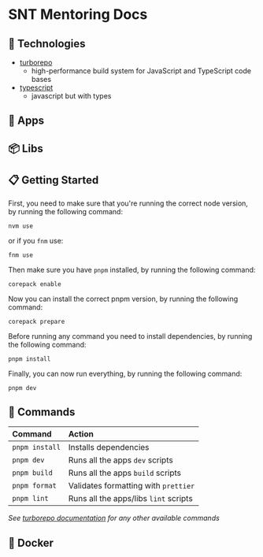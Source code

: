 # SNT Mentoring Docs

## 🔧 Technologies

- [turborepo](https://turbo.build/repo)
  - high-performance build system for JavaScript and TypeScript code bases
- [typescript](https://www.typescriptlang.org)
  - javascript but with types

## 🚀 Apps

## 📦️ Libs

## 📋 Getting Started

First, you need to make sure that you're running the correct node version, by running the following command:

```
nvm use
```

or if you `fnm` use:

```
fnm use
```

Then make sure you have `pnpm` installed, by running the following command:

```
corepack enable
```

Now you can install the correct pnpm version, by running the following command:

```
corepack prepare
```

Before running any command you need to install dependencies, by running the following command:

```
pnpm install
```

Finally, you can now run everything, by running the following command:

```
pnpm dev
```

## 🧞 Commands

| Command        | Action                                |
| :------------- | :------------------------------------ |
| `pnpm install` | Installs dependencies                 |
| `pnpm dev`     | Runs all the apps `dev` scripts       |
| `pnpm build`   | Runs all the apps `build` scripts     |
| `pnpm format`  | Validates formatting with `prettier`  |
| `pnpm lint`    | Runs all the apps/libs `lint` scripts |

_See [turborepo documentation](https://turbo.build/repo/docs/reference/command-line-reference) for any other available commands_

## 🐳 Docker
